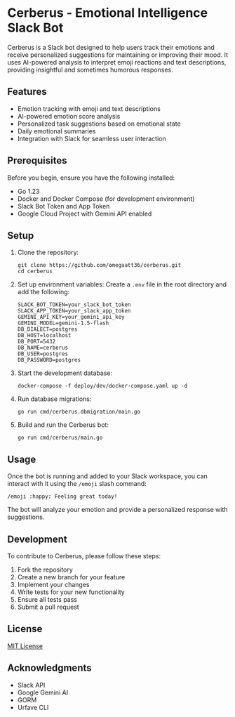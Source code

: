 # Cerberus - Emotional Intelligence Slack Bot

Cerberus is a Slack bot designed to help users track their emotions and receive personalized suggestions for maintaining or improving their mood. It uses AI-powered analysis to interpret emoji reactions and text descriptions, providing insightful and sometimes humorous responses.

## Features

- Emotion tracking with emoji and text descriptions
- AI-powered emotion score analysis
- Personalized task suggestions based on emotional state
- Daily emotional summaries
- Integration with Slack for seamless user interaction

## Prerequisites

Before you begin, ensure you have the following installed:
- Go 1.23
- Docker and Docker Compose (for development environment)
- Slack Bot Token and App Token
- Google Cloud Project with Gemini API enabled

## Setup

1. Clone the repository:
   ```
   git clone https://github.com/omegaatt36/cerberus.git
   cd cerberus
   ```

2. Set up environment variables:
   Create a `.env` file in the root directory and add the following:
   ```
   SLACK_BOT_TOKEN=your_slack_bot_token
   SLACK_APP_TOKEN=your_slack_app_token
   GEMINI_API_KEY=your_gemini_api_key
   GEMINI_MODEL=gemini-1.5-flash
   DB_DIALECT=postgres
   DB_HOST=localhost
   DB_PORT=5432
   DB_NAME=cerberus
   DB_USER=postgres
   DB_PASSWORD=postgres
   ```

3. Start the development database:
   ```
   docker-compose -f deploy/dev/docker-compose.yaml up -d
   ```

4. Run database migrations:
   ```
   go run cmd/cerberus.dbmigration/main.go
   ```

5. Build and run the Cerberus bot:
   ```
   go run cmd/cerberus/main.go
   ```

## Usage

Once the bot is running and added to your Slack workspace, you can interact with it using the `/emoji` slash command:

```
/emoji :happy: Feeling great today!
```

The bot will analyze your emotion and provide a personalized response with suggestions.

## Development

To contribute to Cerberus, please follow these steps:

1. Fork the repository
2. Create a new branch for your feature
3. Implement your changes
4. Write tests for your new functionality
5. Ensure all tests pass
6. Submit a pull request

## License

[MIT License](LICENSE)

## Acknowledgments

- Slack API
- Google Gemini AI
- GORM
- Urfave CLI
